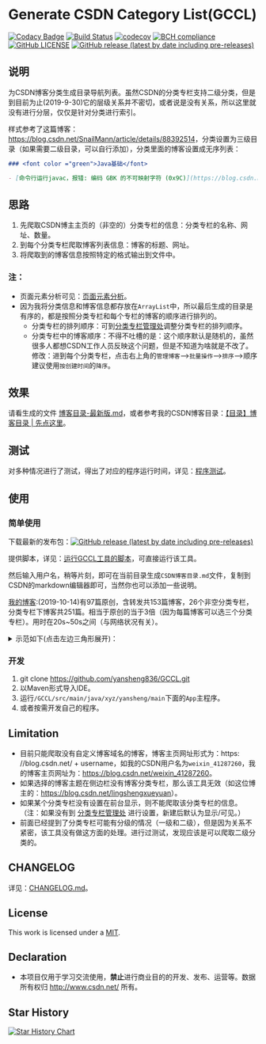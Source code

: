 # Generate CSDN Category List(GCCL)

[![Codacy Badge](https://app.codacy.com/project/badge/Grade/73584fbffb924a42827f373819f7f419)](https://www.codacy.com/gh/yansheng836/GCCL/dashboard?utm_source=github.com&amp;utm_medium=referral&amp;utm_content=yansheng836/GCCL&amp;utm_campaign=Badge_Grade)
[![Build Status](https://travis-ci.org/yansheng836/GCCL.svg?branch=master)](https://travis-ci.org/yansheng836/GCCL)
[![codecov](https://codecov.io/gh/yansheng836/GCCL/branch/master/graph/badge.svg)](https://codecov.io/gh/yansheng836/GCCL)
[![BCH compliance](https://bettercodehub.com/edge/badge/yansheng836/GCCL?branch=master)](https://bettercodehub.com/)
[![GitHub LICENSE ](https://img.shields.io/github/license/yansheng836/GCCL)](https://github.com/yansheng836/GCCL/blob/master/LICENSE.txt)
[![GitHub release (latest by date including pre-releases)](https://img.shields.io/github/v/release/yansheng836/GCCL?include_prereleases)](https://github.com/yansheng836/GCCL/releases)

## 说明

为CSDN博客分类生成目录导航列表。虽然CSDN的分类专栏支持二级分类，但是到目前为止(2019-9-30)它的层级关系并不密切，或者说是没有关系，所以这里就没有进行分层，仅仅是针对分类进行索引。

样式参考了这篇博客：<https://blog.csdn.net/SnailMann/article/details/88392514>，分类设置为三级目录（如果需要二级目录，可以自行添加），分类里面的博客设置成无序列表：

```markdown
### <font color ="green">Java基础</font>

- [命令行运行javac，报错: 编码 GBK 的不可映射字符 (0x9C)](https://blog.csdn.net/weixin_41287260/article/details/100177044)
```

## 思路

1. 先爬取CSDN博主主页的（非空的）分类专栏的信息：分类专栏的名称、网址、数量。
2. 到每个分类专栏爬取博客列表信息：博客的标题、网址。
3. 将爬取到的博客信息按照特定的格式输出到文件中。

### 注：

- 页面元素分析可见：[页面元素分析](<https://github.com/yansheng836/GCCL/tree/master/页面元素分析>)。
- 因为我将分类信息和博客信息都存放在`ArrayList`中，所以最后生成的目录是有序的，都是按照分类专栏和每个专栏的博客的顺序进行排列的。
  - 分类专栏的排列顺序：可到[分类专栏管理处](https://mp.csdn.net/classify_and_column/list)调整分类专栏的排列顺序。
  - 分类专栏中的博客顺序：不得不吐槽的是：这个顺序默认是随机的，虽然很多人都想CSDN工作人员反映这个问题，但是不知道为啥就是不改了。修改：进到每个分类专栏，点击右上角的`管理博客`-->`批量操作`-->`排序`-->顺序建议使用`按创建时间`的`降序`。

## 效果

请看生成的文件 [博客目录-最新版.md](./博客目录-最新版.md)，或者参考我的CSDN博客目录：[【目录】博客目录 | 先点这里](<https://blog.csdn.net/weixin_41287260/article/details/101735143>)。

## 测试

对多种情况进行了测试，得出了对应的程序运行时间，详见：[程序测试](<https://github.com/yansheng836/GCCL/blob/master/程序测试>)。

## 使用

### 简单使用

下载最新的发布包：[![GitHub release (latest by date including pre-releases)](https://img.shields.io/github/v/release/yansheng836/GCCL?include_prereleases)](https://github.com/yansheng836/GCCL/releases)

提供脚本，详见：[运行GCCL工具的脚本](<https://github.com/yansheng836/GCCL/tree/master/运行GCCL工具的脚本>)，可直接运行该工具。

然后输入用户名，稍等片刻，即可在当前目录生成`CSDN博客目录.md`文件，复制到CSDN的markdown编辑器即可，当然你也可以添加一些说明。

[我的博客](https://blog.csdn.net/weixin_41287260):(2019-10-14)有97篇原创，含转发共153篇博客，26个非空分类专栏，分类专栏下博客共251篇。相当于原创的当于3倍（因为每篇博客可以选三个分类专栏）。用时在20s~50s之间（与网络状况有关）。

<details>
<summary>
示范如下(点击左边三角形展开)：
</summary>

```shell
-------------------------------------------------------------------------------
-----------------------欢迎使用CSDN博客目录生成工具(GCCL)----------------------
                          _____   _____  _____  _
                         / ____| / ____|/ ____|| |
                        | |  __ | |    | |     | |
                        | | |_ || |    | |     | |
                        | |__| || |____| |____ | |____
                         \_____| \_____|\_____||______|
.
该工具可为您生成“CSDN博客导航目录”,使用前请阅读README,然后按照提示进行操作。
如果在使用过程中遇到问题，可到 https://github.com/yansheng836/GCCL/issues 提问。
-------------------------------------------------------------------------------
-------------------------------------------------------------------------------
！！！！！！！！！！！！！！！！！声明：！！！！！！！！！！！！！！！！！！！
该工具仅供学习交流使用，请勿用于商业用途；该工具是完全免费的，不进行任何保证，
版权归 sheng.yan836@gmail.com 所有。
-------------------------------------------------------------------------------
.
__          __  _                          _ 
\ \        / / | |                        | |
 \ \  /\  / /__| | ___ ___  _ __ ___   ___| |
  \ \/  \/ / _ \ |/ __/ _ \| '_ ` _ \ / _ \ |
   \  /\  /  __/ | (_| (_) | | | | | |  __/_|
    \/  \/ \___|_|\___\___/|_| |_| |_|\___(_)
                                             
请输入用户名：weixin_41287260


weixin_41287260,即将为您生成CSDN博客目录。

1.正在获取分类专栏的信息，请稍候……
----所有分类专栏一共有:251篇博客(包含重复的)。
----获取分类专栏信息成功，共有26个非空的分类专栏。
2.正在获取每个分类专栏内的博客信息……
----获取分类专栏内的博客信息成功！
3.正在生成该用户的‘博客导航分类目录’文件……
----生成‘博客导航分类目录’文件成功！！
文件路径为：CSDN博客目录-2019-10-14.21-54-19.md

**感谢您使用该工具,此次用时:41.143秒,期待下一次的重逢!**
  _____                 _ _                _ 
 / ____|               | | |              | |
| |  __  ___   ___   __| | |__  _   _  ___| |
| | |_ |/ _ \ / _ \ / _` | '_ \| | | |/ _ \ |
| |__| | (_) | (_) | (_| | |_) | |_| |  __/_|
 \_____|\___/ \___/ \__,_|_.__/ \__, |\___(_)
                                 __/ |       
                                |___/        
```

效果图：![效果图](https://s2.ax1x.com/2019/10/15/K9cLex.jpg)

</details>

### 开发

1. git clone <https://github.com/yansheng836/GCCL.git>
2. 以Maven形式导入IDE。
3. 运行`/GCCL/src/main/java/xyz/yansheng/main`下面的`App`主程序。
4. 或者按需开发自己的程序。

## Limitation

- 目前只能爬取没有自定义博客域名的博客，博客主页网址形式为：https: //blog.csdn.net/ + username，如我的CSDN用户名为`weixin_41287260`，我的博客主页网址为：<https://blog.csdn.net/weixin_41287260>。
- 如果选择的博客主题在侧边栏没有博客分类专栏，那么该工具无效（如这位博主的：<https://blog.csdn.net/lingshengxueyuan>）。
- 如果某个分类专栏没有设置在前台显示，则不能爬取该分类专栏的信息。（注：如果没有到 [分类专栏管理处](<https://mp.csdn.net/classify_and_column/list>) 进行设置，新建后默认为显示/可见。）
- 前面已经提到了分类专栏可能有分级的情况（一级和二级），但是因为关系不紧密，该工具没有做这方面的处理。进行过测试，发现应该是可以爬取二级分类的。

## CHANGELOG

详见：[CHANGELOG.md](https://github.com/yansheng836/GCCL/blob/master/CHANGELOG.md)。

## License

This work is licensed under a [MIT](https://github.com/yansheng836/GCCL/blob/master/LICENSE.txt).

## Declaration

- 本项目仅用于学习交流使用，**禁止**进行商业目的的开发、发布、运营等。数据所有权归 <http://www.csdn.net/> 所有。

## Star History

[![Star History Chart](https://api.star-history.com/svg?repos=yansheng836/GCCL&type=Timeline)](https://star-history.com/#yansheng836/GCCL&Timeline)

